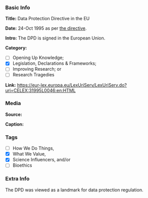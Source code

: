 ### Basic Info

**Title:**
Data Protection Directive in the EU

**Date:**
24-Oct 1995 as per [the directive](https://eur-lex.europa.eu/LexUriServ/LexUriServ.do?uri=CELEX:31995L0046:en:HTML).

**Intro:**
The DPD is signed in the European Union.

**Category:** 

- [ ] Opening Up Knowledge;
- [x] Legislation, Declarations & Frameworks;
- [ ] Improving Research; or
- [ ] Research Tragedies

**Link:**
https://eur-lex.europa.eu/LexUriServ/LexUriServ.do?uri=CELEX:31995L0046:en:HTML
### Media

**Source:** 

**Caption:** 

### Tags

- [ ] How We Do Things, 
- [x] What We Value, 
- [x] Science Influencers, and/or 
- [ ] Bioethics

### Extra Info

The DPD was viewed as a landmark for data protection regulation.

